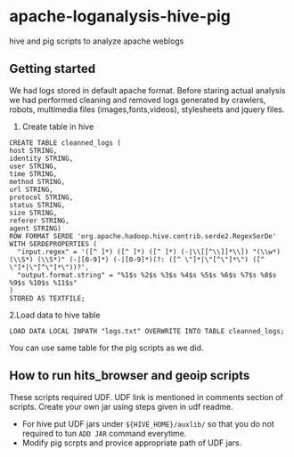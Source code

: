 # apache-loganalysis-hive-pig
hive and pig scripts to analyze apache weblogs

## Getting started
We had logs stored in default apache format. 
Before staring actual analysis we had performed cleaning and removed logs generated by crawlers, robots, multimedia files (images,fonts,videos), stylesheets and jquery files.

1. Create table in hive

```
CREATE TABLE cleanned_logs (
host STRING,
identity STRING,
user STRING,
time STRING,
method STRING,
url STRING,
protocol STRING,
status STRING,
size STRING,
referer STRING,
agent STRING)
ROW FORMAT SERDE 'org.apache.hadoop.hive.contrib.serde2.RegexSerDe'
WITH SERDEPROPERTIES (
  "input.regex" = '([^ ]*) ([^ ]*) ([^ ]*) (-|\\[[^\\]]*\\]) "(\\w*) (\\S*) (\\S*)" (-|[0-9]*) (-|[0-9]*)(?: ([^ \"]*|\"[^\"]*\") ([^ \"]*|\"[^\"]*\"))?',
  "output.format.string" = "%1$s %2$s %3$s %4$s %5$s %6$s %7$s %8$s %9$s %10$s %11$s"
)
STORED AS TEXTFILE;

```

2.Load data to hive table


```
LOAD DATA LOCAL INPATH "logs.txt" OVERWRITE INTO TABLE cleanned_logs;

```

You can use same table for the pig scripts as we did.

## How to run hits_browser and geoip scripts
These scripts required UDF. UDF link is mentioned in comments section of scripts. Create your own jar using steps given in udf readme.
+ For hive put UDF jars under `${HIVE_HOME}/auxlib/` so that you do not required to tun `ADD JAR` command everytime.
+ Modify pig scrpts and provice appropriate path of UDF jars.


